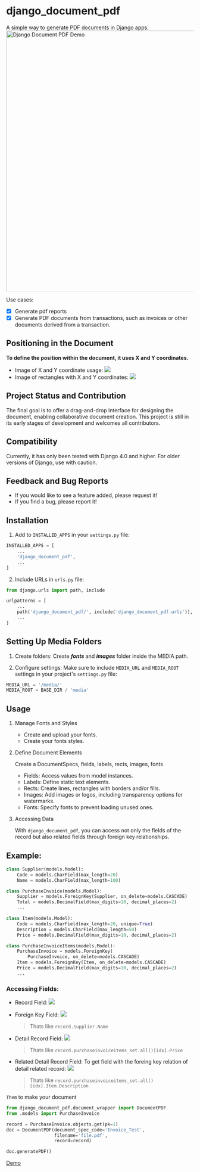 # django_document_pdf

A simple way to generate PDF documents in Django apps.
<img src="https://github.com/oegpyg/django_document_pdf_demo/blob/main/file.png" alt="Django Document PDF Demo" width="700"/>

Use cases:
- [x] Generate pdf reports
- [x] Generate PDF documents from transactions, such as invoices or other documents derived from a transaction.

## Positioning in the Document

**To define the position within the document, it uses X and Y coordinates.**
- Image of X and Y coordinate usage:
![](https://github.com/oegpyg/django_document_pdf/blob/main/pictures/images_xy.png)
- Image of rectangles with X and Y coordinates:
![](https://github.com/oegpyg/django_document_pdf/blob/main/pictures/rects_xy.png)

## Project Status and Contribution

The final goal is to offer a drag-and-drop interface for designing the document, enabling collaborative document creation. This project is still in its early stages of development and welcomes all contributors.

## Compatibility

Currently, it has only been tested with Django 4.0 and higher. For older versions of Django, use with caution.

## Feedback and Bug Reports

- If you would like to see a feature added, please request it!
- If you find a bug, please report it!

## Installation

1. Add to `INSTALLED_APPS` in your `settings.py` file:

```python
INSTALLED_APPS = [
    ...
    'django_document_pdf',
    ...
]
```

2. Include URLs in `urls.py` file:

```python
from django.urls import path, include

urlpatterns = [
    ...
    path('django_document_pdf/', include('django_document_pdf.urls')),
    ...
]
```

## Setting Up Media Folders

1. Create folders:
Create **_fonts_** and **_images_** folder inside the MEDIA path.

2. Configure settings:
Make sure to include `MEDIA_URL` and `MEDIA_ROOT` settings in your project's `settings.py` file:
```python
MEDIA_URL = '/media/'
MEDIA_ROOT = BASE_DIR / 'media'
```

## Usage

1. Manage Fonts and Styles

    - Create and upload your fonts.
    - Create your fonts styles.

2. Define Document Elements

    Create a DocumentSpecs, fields, labels, rects, images, fonts

    - Fields: Access values from model instances.
    - Labels: Define static text elements.
    - Rects: Create lines, rectangles with borders and/or fills.
    - Images: Add images or logos, including transparency options for watermarks.
    - Fonts: Specify fonts to prevent loading unused ones.

3. Accessing Data

    With `django_document_pdf`, you can access not only the fields of the record but also related fields through foreign key relationships.

## Example:
```python
class Supplier(models.Model):
    Code = models.CharField(max_length=20)
    Name = models.CharField(max_length=100)

class PurchaseInvoice(models.Model):
    Supplier = models.ForeignKey(Supplier, on_delete=models.CASCADE)
    Total = models.DecimalField(max_digits=10, decimal_places=2)
    ...

class Item(models.Model):
    Code = models.CharField(max_length=20, unique=True)
    Description = models.CharField(max_length=50)
    Price = models.DecimalField(max_digits=10, decimal_places=2)

class PurchaseInvoiceItems(models.Model):
    PurchaseInvoice = models.ForeignKey(
        PurchaseInvoice, on_delete=models.CASCADE)
    Item = models.ForeignKey(Item, on_delete=models.CASCADE)
    Price = models.DecimalField(max_digits=10, decimal_places=2)
    ...
```

### Accessing Fields:
- Record Field:
![](https://github.com/oegpyg/django_document_pdf/blob/main/pictures/1_ddp.png)


- Foreign Key Field:
![](https://github.com/oegpyg/django_document_pdf/blob/main/pictures/2_ddp.png)

    > Thats like `record.Supplier.Name`


- Detail Record Field:
![](https://github.com/oegpyg/django_document_pdf/blob/main/pictures/3_ddp.png)

    > Thats like `record.purchaseinvoiceitems_set.all()[idx].Price`

- Related Detail Record Field:
To get field with the foreing key relation of detail related record:
![](https://github.com/oegpyg/django_document_pdf/blob/main/pictures/4_ddp.png)

    > Thats like `record.purchaseinvoiceitems_set.all()[idx].Item.Description`


`Them` to make your document
```python
from django_document_pdf.document_wrapper import DocumentPDF
from .models import PurchaseInvoice

record = PurchaseInvoice.objects.get(pk=1)
doc = DocumentPDF(document_spec_code='Invoice_Test',
                  filename='file.pdf',
                  record=record)

doc.generatePDF()
```


[Demo](https://github.com/oegpyg/django_document_pdf_demo)

